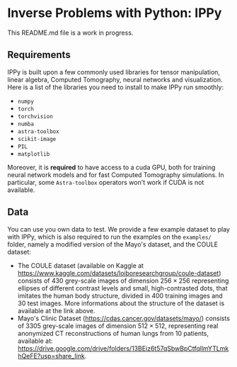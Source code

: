 # Inverse Problems with Python: IPPy

This README.md file is a work in progress. 

## Requirements
IPPy is built upon a few commonly used libraries for tensor manipulation, linear algebra, Computed Tomography, neural networks and visualization. Here is a list of the libraries you need to install to make IPPy run smoothly:

- `numpy`
- `torch`
- `torchvision`
- `numba`
- `astra-toolbox`
- `scikit-image`
- `PIL`
- `matplotlib`

Moreover, it is **required** to have access to a cuda GPU, both for training neural network models and for fast Computed Tomography simulations. In particular, some `Astra-toolbox` operators won't work if CUDA is not available.

## Data
You can use you own data to test. We provide a few example dataset to play with IPPy, which is also required to run the examples on the `examples/` folder, namely a modified version of the Mayo's dataset, and the COULE dataset:

- The COULE dataset (available on Kaggle at https://www.kaggle.com/datasets/loiboresearchgroup/coule-dataset) consists of 430 grey-scale images of dimension $256 \times 256$ representing ellipses of different contrast levels and small, high-contrasted dots, that imitates the human body structure, divided in 400 training images and 30 test images. More informations about the structure of the dataset is available at the link above.
- Mayo's Clinic Dataset (https://cdas.cancer.gov/datasets/mayo/) consists of 3305 grey-scale images of dimension $512 \times 512$, representing real anonymized CT reconstructions of human lungs from 10 patients, available at: https://drive.google.com/drive/folders/13BEiz6t57qSbwBpCtfqllmYTLmkhQeFE?usp=share_link.